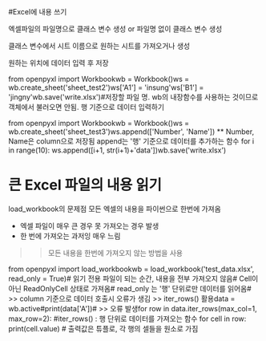 #Excel에 내용 쓰기

엑셀파일의 파일명으로 클래스 변수 생성 or 파일명 없이 클래스 변수 생성

클래스 변수에서 시트 이름으로 원하는 시트를 가져오거나 생성

원하는 위치에 데이터 입력 후 저장

from openpyxl import Workbookwb = Workbook()ws = wb.create_sheet('sheet_test2')ws['A1'] = 'insung'ws['B1'] = 'jingny'wb.save('write.xlsx')#저장할 파일 명. wb의 내장함수를 사용하는 것이므로 객체에서 불러오면 안됨.
행 기준으로 데이터 입력하기

from openpyxl import Workbookwb = Workbook()ws = wb.create_sheet('sheet_test3')ws.append(['Number', 'Name']) 
** Number, Name은 column으로 저장됨
append는 '행' 기준으로 데이터를 추가하는 함수
for i in range(10):    ws.append([i+1, str(i+1)+'data'])wb.save('write.xlsx')



# 큰 Excel 파일의 내용 읽기

load_workbook의 문제점
모든 엑셀의 내용을 파이썬으로 한번에 가져옴
- 엑셀 파일이 매우 큰 경우 못 가져오는 경우 발생
- 한 번에 가져오는 과저잉 매우 느림

>> 모든 내용을 한번에 가져오지 않는 방법을 사용

from openpyxl import load_workbookwb = load_workbook('test_data.xlsx', read_only = True)# 읽기 전용 파일이 되는 순간, 내용을 전부 가져오지 않음# Cell이 아닌 ReadOnlyCell 상태로 가져옴# read_only 는 '행' 단위로만 데이터를 읽어옴# >> column 기준으로 데이터 호출시 오류가 생김 >> iter_rows() 활용data = wb.active#print(data['A'])# >> 오류 발생for row in data.iter_rows(max_col=1, max_row=2):    #iter_rows() : 행 단위로 데이터를 가져오는 함수    for cell in row:        print(cell.value)    # 출력값은 튜플로, 각 행의 셀들을 원소로 가짐
